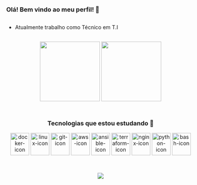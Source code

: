 
### Olá! Bem vindo ao meu perfil! 🐧

##
- Atualmente trabalho como Técnico em T.I
##  
<div align="center">
 
  <img height="160em" src="https://github-readme-stats.vercel.app/api?username=daantascaio&show_icons=true&theme=swift&include_all_commits=true&count_private=true"/>
  <img height="160em" src="https://github-readme-stats.vercel.app/api/top-langs/?username=daantascaio&layout=compact&langs_count=16&theme=swift"/>
</div>
<br/>


##

<div  align="center"> 
    <h3 align="center">Tecnologias que estou estudando 📁</h3>
    <img align="center" height="60" width="50" alt="docker-icon"  src="https://cdn.jsdelivr.net/gh/devicons/devicon/icons/docker/docker-plain.svg">
    <img align="center" height="60" width="50" alt="linux-icon" src="https://cdn.jsdelivr.net/gh/devicons/devicon/icons/linux/linux-original.svg">
    <img align="center" height="60" width="50" alt="git-icon" src="https://cdn.jsdelivr.net/gh/devicons/devicon/icons/git/git-plain.svg">
    <img align="center" height="60" width="50" alt="aws-icon" src="https://cdn.jsdelivr.net/gh/devicons/devicon/icons/amazonwebservices/amazonwebservices-original.svg">
    <img align="center" height="60" width="50" alt="ansible-icon" src="https://cdn.jsdelivr.net/gh/devicons/devicon/icons/ansible/ansible-original.svg">
    <img align="center" height="60" width="50" alt="terraform-icon" src="https://cdn.jsdelivr.net/gh/devicons/devicon/icons/terraform/terraform-original.svg">
    <img align="center" height="60" width="50" alt="nginx-icon" src="https://cdn.jsdelivr.net/gh/devicons/devicon/icons/nginx/nginx-original.svg"> 
    <img align="center" height="60" width="50" alt="python-icon" src="https://cdn.jsdelivr.net/gh/devicons/devicon/icons/python/python-original.svg" />
    <img align="center" height="60" width="50" alt="bash-icon" src="https://cdn.jsdelivr.net/gh/devicons/devicon/icons/bash/bash-plain.svg" />
          
          
  </div>

  <br/>

##
      
<div align="center"> 
  <a href="https://www.linkedin.com/in/caio-dantas-2a0652228" target="_blank"><img src="https://img.shields.io/badge/-LinkedIn-%230077B5?style=for-the-badge&logo=linkedin&logoColor=white" target="_blank"></a>  
</div>
  

